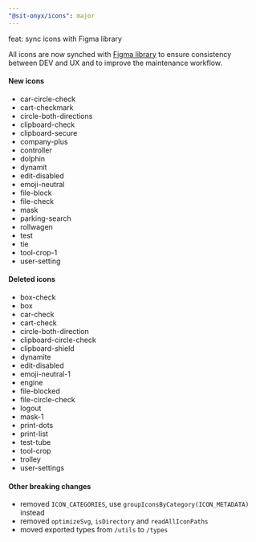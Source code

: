 ```yaml
---
"@sit-onyx/icons": major
---
```


feat: sync icons with Figma library

All icons are now synched with [Figma library](https://www.figma.com/design/YfEUBOHk4J4nYrk04geswG/Onyx-Component-Library?node-id=6-854) to ensure consistency between DEV and UX and to improve the maintenance workflow.

#### New icons

- car-circle-check
- cart-checkmark
- circle-both-directions
- clipboard-check
- clipboard-secure
- company-plus
- controller
- dolphin
- dynamit
- edit-disabled
- emoji-neutral
- file-block
- file-check
- mask
- parking-search
- rollwagen
- test
- tie
- tool-crop-1
- user-setting

#### Deleted icons

- box-check
- box
- car-check
- cart-check
- circle-both-direction
- clipboard-circle-check
- clipboard-shield
- dynamite
- edit-disabled
- emoji-neutral-1
- engine
- file-blocked
- file-circle-check
- logout
- mask-1
- print-dots
- print-list
- test-tube
- tool-crop
- trolley
- user-settings

#### Other breaking changes

- removed `ICON_CATEGORIES`, use `groupIconsByCategory(ICON_METADATA)` instead
- removed `optimizeSvg`, `isDirectory` and `readAllIconPaths`
- moved exported types from `/utils` to `/types`
